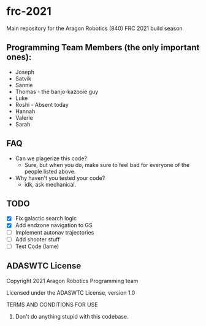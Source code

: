 # frc-2021
Main repository for the Aragon Robotics (840) FRC 2021 build season

## Programming Team Members (the only important ones):

- Joseph 
- Satvik
- Sannie
- Thomas - the banjo-kazooie guy
- Luke
- Roshi - Absent today
- Hannah
- Valerie
- Sarah

## FAQ

- Can we plagerize this code?
	- Sure, but when you do, make sure to feel bad for everyone of the people listed above.
- Why haven't you tested your code?
	- idk, ask mechanical.


## TODO

- [x] Fix galactic search logic
- [x] Add endzone navigation to GS
- [ ] Implement autonav trajectories
- [ ] Add shooter stuff
- [ ] Test Code (lame)

## ADASWTC License

Copyright 2021 Aragon Robotics Programming team

Licensed under the ADASWTC License, version 1.0

TERMS AND CONDITIONS FOR USE

1. Don't do anything stupid with this codebase.